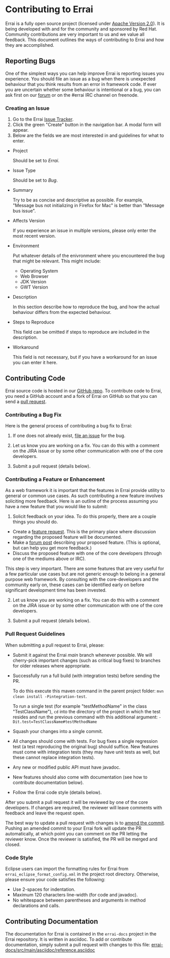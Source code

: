 # Contributing to Errai

Errai is a fully open source project (licensed under [Apache Version 2.0](http://www.apache.org/licenses/LICENSE-2.0)). It is being developed with and for the community and sponsored by Red Hat. Community contributions are very important to us and we value all feedback. This document outlines the ways of contributing to Errai and how they are accomplished.

## Reporting Bugs

One of the simplest ways you can help improve Errai is reporting issues you experience. You should file an issue as a bug when there is unexpected behaviour that you think results from an error in framework code. If ever you are uncertain whether some behaviour is intentional or a bug, you can ask first on our [forum](https://developer.jboss.org/en/errai) or on the #errai IRC channel on freenode.

### Creating an Issue

1. Go to the Errai [Issue Tracker](https://issues.jboss.org/projects/ERRAI).
2. Click the green "Create" button in the navigation bar. A modal form will appear.
3. Below are the fields we are most interested in and guidelines for what to enter.
  * Project

    Should be set to *Errai*.

  * Issue Type

    Should be set to *Bug*.

  * Summary

    Try to be as concise and descriptive as possible. For example, "Message bus not initializing in Firefox for Mac" is better than "Message bus issue".

  * Affects Version

    If you experience an issue in multiple versions, please only enter the most recent version.

  * Environment

    Put whatever details of the enivronment where you encountered the bug that might be relevant. This might include:
    * Operating System
    * Web Browser
    * JDK Version
    * GWT Version

  * Description

    In this section describe how to reproduce the bug, and how the actual behaviour differs from the expected behaviour.

  * Steps to Reproduce

    This field can be omitted if steps to reproduce are included in the description.

  * Workaround

    This field is not necessary, but if you have a workaround for an issue you can enter it here.

## Contributing Code

Errai source code is hosted in our [GitHub repo](https://github.com/errai/errai). To contribute code to Errai, you need a GitHub account and a fork of Errai on GitHub so that you can send a [pull request](https://help.github.com/articles/using-pull-requests/).

### Contributing a Bug Fix

Here is the general process of contributing a bug fix to Errai:

1. If one does not already exist, [file an issue](https://issues.jboss.org/projects/ERRAI) for the bug.

2. Let us know you are working on a fix. You can do this with a comment on the JIRA issue or by some other communication with one of the core developers.

3. Submit a pull request (details below).

### Contributing a Feature or Enhancement

As a web framework it is important that the features in Errai provide utility to general or common use cases. As such contributing a new feature involves soliciting more feedback. Here is an outline of the process assuming you have a new feature that you would like to submit:

1. Solicit feedback on your idea. To do this properly, there are a couple things you should do.
  * Create a [feature request](https://issues.jboss.org/projects/ERRAI). This is the primary place where discussion regarding the proposed feature will be documented.
  * Make a [forum post](https://developer.jboss.org/en/errai) describing your proposed feature. (This is optional, but can help you get more feedback.)
  * Discuss the proposed feature with one of the core developers (through one of the mediums above or IRC).

  This step is very important. There are some features that are very useful for a few particular use cases but are not generic enough to belong in a general purpose web framework. By consulting with the core-developers and the community early on, these cases can be identified early on before significant development time has been invested.

2. Let us know you are working on a fix. You can do this with a comment on the JIRA issue or by some other communication with one of the core developers.

3. Submit a pull request (details below).

### Pull Request Guidelines

When submitting a pull request to Errai, please:

* Submit it against the Errai *main* branch whenever possible. We will cherry-pick important changes (such as critical bug fixes) to branches for older releases where appropriate.

* Successfully run a full build (with integration tests) before sending the PR.

  To do this execute this maven command in the parent project folder:
  `mvn clean install -Pintegration-test`.

  To run a single test (for example "testMethodName" in the class "TestClassName"), `cd` into the directory of the project in which the test resides and run the previous command with this additional argument:
  `-Dit.test=TestClassName#testMethodName`

* Squash your changes into a single commit.

* All changes should come with tests. For bug fixes a single regression test (a test reproducing the original bug) should suffice. New features must come with integration tests (they may have unit tests as well, but these cannot replace integration tests).

* Any new or modified public API must have javadoc.

* New features should also come with documentation (see how to contribute documentation below).

* Follow the Errai code style (details below).

After you submit a pull request it will be reviewed by one of the core developers. If changes are required, the reviewer will leave comments with feedback and leave the request open.

The best way to update a pull request with changes is to [amend the commit](https://www.atlassian.com/git/tutorials/rewriting-history). Pushing an amended commit to your Errai fork will update the PR automatically, at which point you can comment on the PR letting the reviewer know. Once the reviewer is satisfied, the PR will be merged and closed.

### Code Style

Eclipse users can import the formatting rules for Errai from `errai_eclipse_format_config.xml` in the project root directory. Otherwise, please ensure your code satisfies the following:

* Use 2-spaces for indentation.
* Maximum 120 characters line-width (for code and javadoc).
* No whitespace between parentheses and arguments in method declarations and calls.

## Contributing Documentation

The documentation for Errai is contained in the `errai-docs` project in the Errai repository. It is written in asciidoc. To add or contribute documentation, simply submit a pull request with changes to this file: [errai-docs/src/main/asciidoc/reference.asciidoc](errai-docs/src/main/asciidoc/reference.asciidoc)
